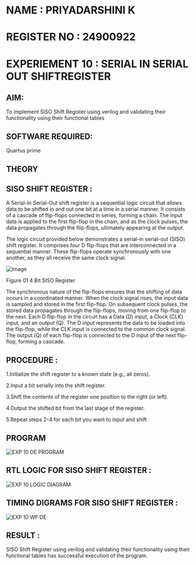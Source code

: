 # NAME : PRIYADARSHINI K
# REGISTER NO : 24900922
# EXPERIEMENT 10 : SERIAL IN SERIAL OUT SHIFTREGISTER

## AIM:

To implement  SISO Shift Register using verilog and validating their functionality using their functional tables

## SOFTWARE REQUIRED:

Quartus prime

## THEORY

## SISO SHIFT REGISTER :

A Serial-In Serial-Out shift register is a sequential logic circuit that allows data to be shifted in and out one bit at a time in a serial manner. It consists of a cascade of flip-flops connected in series, forming a chain. The input data is applied to the first flip-flop in the chain, and as the clock pulses, the data propagates through the flip-flops, ultimately appearing at the output.

The logic circuit provided below demonstrates a serial-in serial-out (SISO) shift register. It comprises four D flip-flops that are interconnected in a sequential manner. These flip-flops operate synchronously with one another, as they all receive the same clock signal.

![image](https://github.com/naavaneetha/SERIAL-IN-SERIAL-OUT-SHIFTREGISTER/assets/154305477/e81c4072-37f9-46c6-8145-566764b74c3a)

Figure 01 4 Bit SISO Register

The synchronous nature of the flip-flops ensures that the shifting of data occurs in a coordinated manner. When the clock signal rises, the input data is sampled and stored in the first flip-flop. On subsequent clock pulses, the stored data propagates through the flip-flops, moving from one flip-flop to the next.
Each D flip-flop in the circuit has a Data (D) input, a Clock (CLK) input, and an output (Q). The D input represents the data to be loaded into the flip-flop, while the CLK input is connected to the common clock signal. The output (Q) of each flip-flop is connected to the D input of the next flip-flop, forming a cascade.

## PROCEDURE :
 1.Initialize the shift register to a known state (e.g., all zeros).
 
 2.Input a bit serially into the shift register.
 
 3.Shift the contents of the register one position to the right (or left).
 
 4.Output the shifted bit from the last stage of the register.
 
 5.Repeat steps 2-4 for each bit you want to input and shift


## PROGRAM
![EXP 10 DE PROGRAM](https://github.com/user-attachments/assets/d5bf0d99-12c7-4861-8228-26662ff41b9c)

## RTL LOGIC FOR SISO SHIFT REGISTER :
![EXP 10 LOGIC DIAGRAM](https://github.com/user-attachments/assets/7c5c826f-869c-4878-a2e7-06fddf9846f5)

## TIMING DIGRAMS FOR SISO SHIFT REGISTER :
![EXP 10 WF DE](https://github.com/user-attachments/assets/97db6417-273c-4f2b-815e-3475429ee055)

## RESULT : 
SISO Shift Register using verilog and validating their functionality using their functional tables has successful execution of the program.

